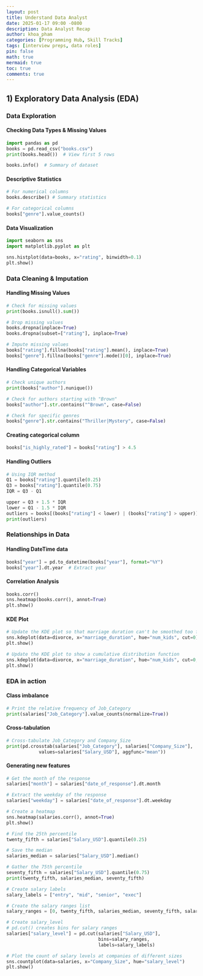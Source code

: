 ```yaml
---
layout: post
title: Understand Data Analyst
date: 2025-01-17 09:00 -0800
description: Data Analyst Recap
author: khoa_pham
categories: [Programming Hub, Skill Tracks]
tags: [interview preps, data roles]
pin: false
math: true
mermaid: true
toc: true
comments: true
---
```


## 1) Exploratory Data Analysis (EDA)
### Data Exploration
#### Checking Data Types & Missing Values
```python
import pandas as pd
books = pd.read_csv("books.csv")
print(books.head())  # View first 5 rows

books.info()  # Summary of dataset
```

#### Descriptive Statistics
```python
# For numerical columns
books.describe() # Summary statistics
```

```python
# For categorical columns
books["genre"].value_counts()
```

#### Data Visualization
```python
import seaborn as sns
import matplotlib.pyplot as plt

sns.histplot(data=books, x="rating", binwidth=0.1)
plt.show()
```

### Data Cleaning & Imputation

#### Handling Missing Values
```python
# Check for missing values
print(books.isnull().sum())

# Drop missing values
books.dropna(inplace=True)
books.dropna(subset=["rating"], inplace=True)
```

````python
# Impute missing values
books["rating"].fillna(books["rating"].mean(), inplace=True)
books["genre"].fillna(books["genre"].mode()[0], inplace=True)
````

#### Handling Categorical Variables
```python
# Check unique authors
print(books["author"].nunique()) 

# Check for authors starting with "Brown"
books["author"].str.contains("^Brown", case=False)  

# Check for specific genres
books["genre"].str.contains("Thriller|Mystery", case=False) 
```

#### Creating categorical column
```python
books["is_highly_rated"] = books["rating"] > 4.5
```

#### Handling Outliers
```python
# Using IQR method
Q1 = books["rating"].quantile(0.25)
Q3 = books["rating"].quantile(0.75)
IQR = Q3 - Q1

upper = Q3 + 1.5 * IQR
lower = Q1 - 1.5 * IQR
outliers = books[(books["rating"] < lower) | (books["rating"] > upper)]
print(outliers)
```


### Relationships in Data
#### Handling DateTime data
```python
books["year"] = pd.to_datetime(books["year"], format="%Y")
books["year"].dt.year  # Extract year
```

#### Correlation Analysis
```python
books.corr()
sns.heatmap(books.corr(), annot=True)
plt.show()
```

#### KDE Plot
```python
# Update the KDE plot so that marriage duration can't be smoothed too far
sns.kdeplot(data=divorce, x="marriage_duration", hue="num_kids", cut=0)
plt.show()

# Update the KDE plot to show a cumulative distribution function
sns.kdeplot(data=divorce, x="marriage_duration", hue="num_kids", cut=0, cumulative=True)
plt.show()
```


### EDA in action

#### Class imbalance
```python
# Print the relative frequency of Job_Category
print(salaries["Job_Category"].value_counts(normalize=True))
```

#### Cross-tabulation
```python
# Cross-tabulate Job_Category and Company_Size
print(pd.crosstab(salaries["Job_Category"], salaries["Company_Size"],
            values=salaries["Salary_USD"], aggfunc="mean"))
```

#### Generating new features
```python
# Get the month of the response
salaries["month"] = salaries["date_of_response"].dt.month

# Extract the weekday of the response
salaries["weekday"] = salaries["date_of_response"].dt.weekday

# Create a heatmap
sns.heatmap(salaries.corr(), annot=True)
plt.show()

# Find the 25th percentile
twenty_fifth = salaries["Salary_USD"].quantile(0.25)

# Save the median
salaries_median = salaries["Salary_USD"].median()

# Gather the 75th percentile
seventy_fifth = salaries["Salary_USD"].quantile(0.75)
print(twenty_fifth, salaries_median, seventy_fifth)

# Create salary labels
salary_labels = ["entry", "mid", "senior", "exec"]

# Create the salary ranges list
salary_ranges = [0, twenty_fifth, salaries_median, seventy_fifth, salaries["Salary_USD"].max()]

# Create salary_level
# pd.cut() creates bins for salary ranges
salaries["salary_level"] = pd.cut(salaries["Salary_USD"],
                                  bins=salary_ranges,
                                  labels=salary_labels)

# Plot the count of salary levels at companies of different sizes
sns.countplot(data=salaries, x="Company_Size", hue="salary_level")
plt.show()
```
